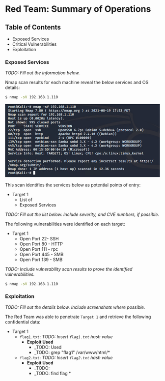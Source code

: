 # Red Team: Summary of Operations

## Table of Contents
- Exposed Services
- Critical Vulnerabilities
- Exploitation

### Exposed Services
_TODO: Fill out the information below._

Nmap scan results for each machine reveal the below services and OS details:

```bash
$ nmap -sV 192.168.1.110
```
![TODO: Update the path with the name of your diagram](images/nmap-output.png)

This scan identifies the services below as potential points of entry:
- Target 1
  - List of
  - Exposed Services

_TODO: Fill out the list below. Include severity, and CVE numbers, if possible._

The following vulnerabilities were identified on each target:
- Target 1
  - Open Port 22- SSH
  - Open Port 80 - HTTP
  - Open Port 111 - rpc
  - Open Port 445 - SMB
  - Open Port 139 - SMB

_TODO: Include vulnerability scan results to prove the identified vulnerabilities._

```bash
$ nmap -sV 192.168.1.110
```

### Exploitation
_TODO: Fill out the details below. Include screenshots where possible._

The Red Team was able to penetrate `Target 1` and retrieve the following confidential data:
- Target 1
  - `flag1.txt`: _TODO: Insert `flag1.txt` hash value_
    - **Exploit Used**
      - _TODO: Used
      - _TODO: grep "flag1" /var/www/html/*
  - `flag2.txt`: _TODO: Insert `flag2.txt` hash value_
    - **Exploit Used**
      - _TODO: 
      - _TODO: find flag *
